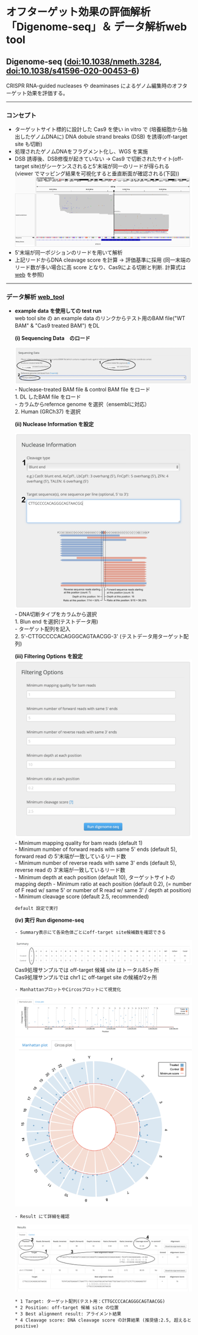 # オフターゲット効果の評価解析「Digenome-seq」＆ データ解析web tool  
## Digenome-seq ([doi:10.1038/nmeth.3284], [doi:10.1038/s41596-020-00453-6])
[doi:10.1038/nmeth.3284]:https://doi.org/10.1038/nmeth.3284
[doi:10.1038/s41596-020-00453-6]:https://doi.org/10.1038/s41596-020-00453-6  
  CRISPR RNA-guided nucleases や deaminases によるゲノム編集時のオフターゲット効果を評価する。  

***
  ### コンセプト  
  * ターゲットサイト標的に設計した Cas9 を使い in vitro で (培養細胞から抽出したゲノムDNAに) DNA dobule strand breaks (DSB) を誘導(off-target site も切断)  
  * 処理されたゲノムDNAをフラグメント化し、WGS を実施  
  * DSB 誘導後、DSB修復が起きていない -> Cas9 で切断されたサイト(off-target site)がシーケンスされると5'末端が同一のリードが得られる　(viewer でマッピング結果を可視化すると垂直断面が確認される(下図))  
    ![](2022-09-06-20-30-55.png)
  * 5'末端が同一ポジションのリードを用いて解析  
  * 上記リードからDNA cleavage score を計算 -> 評価基準に採用 (同一末端のリード数が多い場合に高 score となり、Cas9による切断と判断. 計算式は [web](http://www.rgenome.net/digenome-js/help#example) を参照)  
 ***  
  ### データ解析 [web_tool]
  [web_tool]:http://www.rgenome.net/digenome-js/#!  
  * **example data を使用しての test run**  
    web tool site の an example data のリンクからテスト用のBAM file("WT BAM" & "Cas9 treated BAM") をDL  
     
    **(i) Sequencing Data　のロード**  
      
      ![](2022-09-07-14-09-51.png)  
        - Nuclease-treated BAM file & control BAM file をロード  
        1. DL したBAM file をロード  
        - カラムからrefernce genome を選択（ensemblに対応）  
        2. Human (GRCh37) を選択  
          
            
    **(ii) Nuclease Information を設定**  
      
    ![](2022-09-07-14-12-59.png)  
        - DNA切断タイプをカラムから選択  
        1. Blun end を選択(テストデータ用)  
        - ターゲット配列を記入  
        2. 5'-CTTGCCCCACAGGGCAGTAACGG-3' (テストデータ用ターゲット配列)  

          
    **(iii) Filtering Options を設定**  
    ![](2022-09-07-14-13-57.png)  
        - Minimum mapping quality for bam reads (default 1)  
        - Minimum number of forward reads with same 5' ends (default 5), forward read の 5'末端が一致しているリード数  
        - Minimum number of reverse reads with same 3' ends (default 5), reverse read の 3'末端が一致しているリード数  
        - Minimum depth at each position (default 10), ターゲットサイトのmapping depth 
        - Minimum ratio at each position (default 0.2), (= number of F read w/ same 5' or number of R read w/ same 3' / depth at position) 
        - Minimum cleavage score (default 2.5, recommended)  
          
        default 設定で実行  
          
            
    **(iv) 実行 Run digenome-seq**  
      
        
        - Summary表示にて各染色体ごとにoff-target site候補数を確認できる  
    ![](2022-09-06-20-31-21.png)  
          Cas9処理サンプルでは off-target 候補 site はトータル85ヶ所  
          Cas9処理サンプルでは chr1 に off-target site の候補が2ヶ所  
            
        - ManhattanプロットやCircosプロットにて視覚化  
    ![](2022-09-06-20-31-44.png) ![](2022-09-06-20-31-58.png)  
      
        - Result にて詳細を確認  
    ![](2022-09-06-20-32-17.png)  
  
        * 1 Target: ターゲット配列(テスト用：CTTGCCCCACAGGGCAGTAACGG)  
        * 2 Position: off-target 候補 site の位置  
        * 3 Best alignment result: アライメント結果  
        * 4 Cleavage score: DNA cleavage score の計算結果 (推奨値:2.5, 超えるとpositive)  
  
  